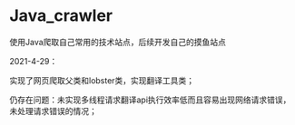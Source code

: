 # Java_crawler
使用Java爬取自己常用的技术站点，后续开发自己的摸鱼站点

2021-4-29：

实现了网页爬取父类和lobster类，实现翻译工具类；

仍存在问题：未实现多线程请求翻译api执行效率低而且容易出现网络请求错误，未处理请求错误的情况；

